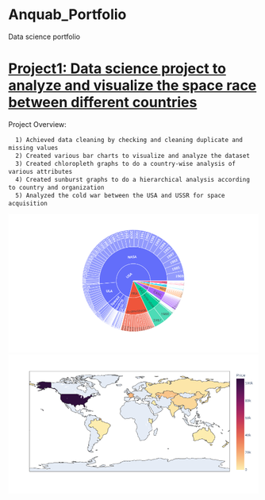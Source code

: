 # Anquab_Portfolio
Data science portfolio


# [Project1: Data science project to analyze and visualize the space race between different countries](https://github.com/anquabkhan/google-collab)
Project Overview:

      1) Achieved data cleaning by checking and cleaning duplicate and missing values
      2) Created various bar charts to visualize and analyze the dataset
      3) Created chloropleth graphs to do a country-wise analysis of various attributes
      4) Created sunburst graphs to do a hierarchical analysis according to country and organization
      5) Analyzed the cold war between the USA and USSR for space acquisition
![](https://github.com/anquabkhan/Anquab_Portfolio/blob/main/newplot%20(1).png) 
![](https://github.com/anquabkhan/Anquab_Portfolio/blob/main/newplot.png)
